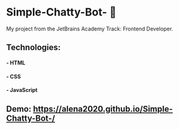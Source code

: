 # Simple-Chatty-Bot- 🤖

My project from the JetBrains Academy Track: Frontend Developer.

## Technologies:

#### - HTML

#### - CSS

#### - JavaScript

## Demo: https://alena2020.github.io/Simple-Chatty-Bot-/
